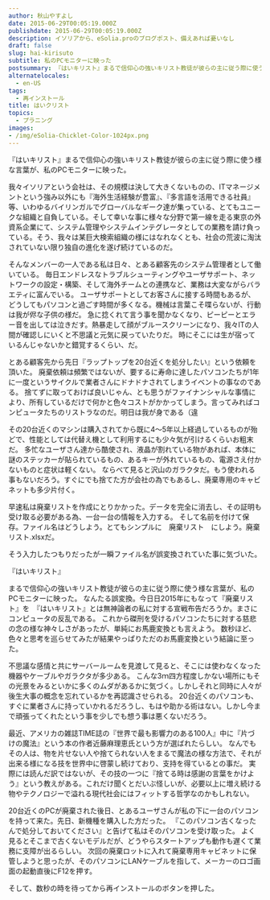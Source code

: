 ```yaml
---
author: 秋山やすよし
date: 2015-06-29T00:05:19.000Z
publishdate: 2015-06-29T00:05:19.000Z
description: イソリアから、eSolia.proのブログポスト、備えあれば憂いなし
draft: false
slug: hai-kirisuto
subtitle: 私のPCモニターに映った
postsummary: 『はいキリスト』まるで信仰心の強いキリスト教徒が彼らの主に従う際に使う様な言葉が、私のPCモニターに映った。
alternatelocales:
  - en-US
tags:
  - 再インストール
title: はいクリスト
topics:
  - プラニング
images:
- /img/eSolia-Chicklet-Color-1024px.png
---
```


『はいキリスト』まるで信仰心の強いキリスト教徒が彼らの主に従う際に使う様な言葉が、私のPCモニターに映った。

我々イソリアという会社は、その規模は決して大きくないものの、ITマネージメントという強み以外にも『海外生活経験が豊富』、『多言語を活用できる社員』等、いわゆるバイリンガルでグローバルなギーク達が集っている、とてもユニークな組織と自負している。そして幸いな事に様々な分野で第一線を走る東京の外資系企業にて、システム管理やシステムインテグレータとしての業務を請け負っている。そう、我々は某巨大検索組織の様にはなれなくとも、社会の荒波に淘汰されていない限り独自の進化を遂げ続けているのだ。

そんなメンバーの一人である私は日々、とある顧客先のシステム管理者として働いている。
毎日エンドレスなトラブルシューティングやユーザサポート、ネットワークの設定・構築、そして海外チームとの連携など、業務は大変ながらバラエティに富んでいる。
ユーザサポートとしてお客さんに接する時間もあるが、どうしてもパソコンと過ごす時間が多くなる。機械は言葉こそ喋らないが、行動は我が侭な子供の様だ。
急に捻くれて言う事を聞かなくなり、ピーピーとエラー音を出しては泣きだす。熱暴走して顔がブルースクリーンになり、我々ITの人間が確認しにいくと不思議と元気に戻っていたりだ。
時にそこには生が宿っているんじゃないかと錯覚するくらい、だ。

とある顧客先から先日『ラップトップを20台近くを処分したい』という依頼を頂いた。
廃棄依頼は頻繁ではないが、要するに寿命に達したパソコンたちが1年に一度というサイクルで業者さんにドナドナされてしまうイベントの事なのである。
捨てずに取っておけば良いじゃん、とも思うがファイナンシャルな事情により、所有しているだけで何かと色々コストがかかってしまう。言ってみればコンピュータたちのリストラなのだ。明日は我が身である（違

その20台近くのマシンは購入されてから既に4〜5年以上経過しているものが殆どで、性能としては代替え機として利用するにも少々気が引けるくらいお粗末だ。
多忙なユーザさん達から酷使され、液晶が割れている物があれば、本体に謎のステッカーが貼られているもの、あるキーが外れているもの、電源さえ付かないものと症状は軽くない。
ならべて見ると沢山のガラクタだ。もう使われる事もないだろう。すぐにでも捨てた方が会社の為でもあるし、廃棄専用のキャビネットも多少片付く。

早速私は廃棄リストを作成にとりかかった。データを完全に消去し、その証明も受け取る必要がある為、一台一台の情報を入力する。
そして名前を付けて保存。ファイル名はどうしよう。とてもシンプルに　廃棄リスト　にしよう。廃棄リスト.xlsxだ。

そう入力したつもりだったが一瞬ファイル名が誤変換されていた事に気づいた。

『はいキリスト』

まるで信仰心の強いキリスト教徒が彼らの主に従う際に使う様な言葉が、私のPCモニターに映った。
なんたる誤変換。今日日2015年にもなって『廃棄リスト』を　『はいキリスト』とは無神論者の私に対する宣戦布告だろうか。まさにコンピュータの反乱である。
これから磔刑を受けるパソコンたちに対する慈悲の念の様な神々しさがあったが、単純にお馬鹿変換とも言えよう。
数秒ほど、色々と思考を巡らせてみたが結果やっぱりただのお馬鹿変換という結論に至った。

不思議な感情と共にサーバールームを見渡して見ると、そこには使わなくなった機器やケーブルやガラクタが多少ある。
こんな3ｍ四方程度しかない場所にもその光景をみるといかに多くのムダがあるかに気づく。しかしそれと同時に人々が後生大事の概念を忘れているかを再認識させられる。
20台近くのパソコンも、すぐに業者さんに持っていかれるだろうし、もはや助かる術はない。しかし今まで頑張ってくれたという事を少しでも想う事は悪くないだろう。

最近、アメリカの雑誌TIME誌の『世界で最も影響力のある100人』中に『片づけの魔法』という本の作者近藤麻理恵氏という方が選ばれたらしい。
なんでもその人は、物を片せない人や捨てられない人をまるで魔法の様な方法で、それが出来る様になる技を世界中に啓蒙し続けており、支持を得ているとの事だ。
実際には読んだ訳ではないが、その技の一つに『捨てる時は感謝の言葉をかけよう』という教えがある。これだけ聞くとだいぶ怪しいが、必要以上に増え続ける物やテクノロジーで溢れる現代社会にはフィットする哲学なのかもしれない。

20台近くのPCが廃棄された後日、とあるユーザさんが私の下に一台のパソコンを持って来た。先日、新機種を購入した方だった。
『このパソコン古くなったんで処分しておいてください』と告げて私はそのパソコンを受け取った。
よく見るとそこまで古くないモデルだが、どうやらスタートアップも動作も遅くて業務に支障が出るらしい。
次回の廃棄ロットに入れて廃棄専用キャビネットに保管しようと思ったが、そのパソコンにLANケーブルを指して、メーカーのロゴ画面の起動直後にF12を押す。

そして、数秒の時を待ってから再インストールのボタンを押した。
